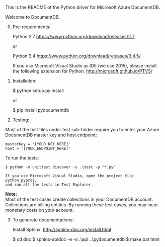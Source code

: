This is the README of the Python driver for Microsoft Azure DocumentDB.

Welcome to DocumentDB.


0) Pre-requirements:

    Python 2.7
    https://www.python.org/download/releases/2.7

    or

    Python 3.4
    https://www.python.org/download/releases/3.4.5/

    If you use Microsoft Visual Studio as IDE (we use 2015), please install the
    following extension for Python.
    http://microsoft.github.io/PTVS/


1) Installation:

    $ python setup.py install

    or

    $ pip install pydocumentdb


2) Testing:

Most of the test files under test sub-folder require you to enter your Azure DocumentDB master key and host endpoint: 
    
    masterKey = '[YOUR_KEY_HERE]'
    host = '[YOUR_ENDPOINT_HERE]'

To run the tests:

    $ python -m unittest discover -s .\test -p "*.py" 

    If you use Microsoft Visual Studio, open the project file python.pyproj,
    and run all the tests in Test Explorer.

**Note:**  
Most of the test cases create collections in your DocumentDB account. Collections are billing entities. By running these test cases, you may incur monetary costs on your account.
  

3) To generate documentations:

    Install Sphinx: http://sphinx-doc.org/install.html

    $ cd doc
    $ sphinx-apidoc -e -o .\api ..\pydocumentdb
    $ make.bat html
